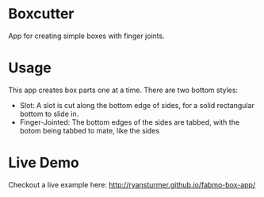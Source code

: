 # Boxcutter
App for creating simple boxes with finger joints.

# Usage
This app creates box parts one at a time.  There are two bottom styles:

 * Slot: A slot is cut along the bottom edge of sides, for a solid rectangular bottom to slide in.
 * Finger-Jointed: The bottom edges of the sides are tabbed, with the botom being tabbed to mate, like the sides

# Live Demo
Checkout a live example here:  http://ryansturmer.github.io/fabmo-box-app/
